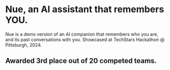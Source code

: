# Nue, an AI assistant that remembers YOU. 

Nue is a demo version of an AI companion that remembers who you are, and its past conversations with you. Showcased at TechStars Hackathon @ Pittsburgh, 2024. 

## Awarded 3rd place out of 20 competed teams. 
